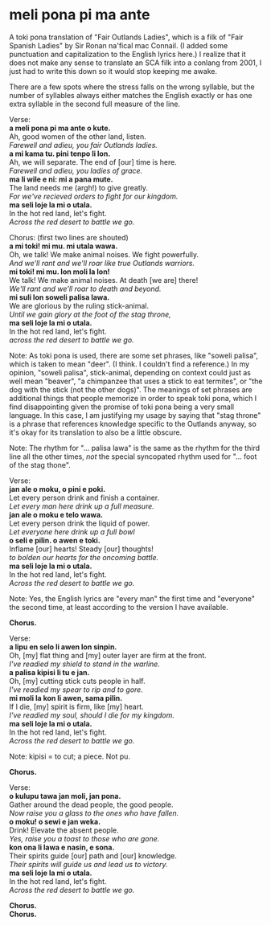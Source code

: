 # meli pona pi ma ante

A toki pona translation of "Fair Outlands Ladies", which is a filk of "Fair Spanish Ladies" by Sir Ronan na'fical mac Connail. 
(I added some punctuation and capitalization to the English lyrics here.) 
I realize that it does not make any sense to translate an SCA filk into a conlang from 2001, 
I just had to write this down so it would stop keeping me awake. 

There are a few spots where the stress falls on the wrong syllable, 
but the number of syllables always either matches the English exactly or has one extra syllable in the second full measure of the line.

Verse:  
**a meli pona pi ma ante o kute.**  
Ah, good women of the other land, listen.  
_Farewell and adieu, you fair Outlands ladies._  
**a mi kama tu. pini tenpo li lon.**  
Ah, we will separate. The end of [our] time is here.  
_Farewell and adieu, you ladies of grace._  
**ma li wile e ni: mi a pana mute.**  
The land needs me (argh!) to give greatly.  
_For we've recieved orders to fight for our kingdom._  
**ma seli loje la mi o utala.**  
In the hot red land, let's fight.    
_Across the red desert to battle we go._  

Chorus: (first two lines are shouted)  
**a mi toki! mi mu. mi utala wawa.**  
Oh, we talk! We make animal noises. We fight powerfully.  
_And we'll rant and we'll roar like true Outlands warriors._  
**mi toki! mi mu. lon moli la lon!**  
We talk! We make animal noises. At death [we are] there!  
_We'll rant and we'll roar to death and beyond._  
**mi suli lon soweli palisa lawa.**  
We are glorious by the ruling stick-animal.  
_Until we gain glory at the foot of the stag throne,_  
**ma seli loje la mi o utala.**  
In the hot red land, let's fight.  
_across the red desert to battle we go._

Note: As toki pona is used, there are some set phrases, like "soweli palisa", 
which is taken to mean "deer". (I think. I couldn't find a reference.) 
In my opinion, "soweli palisa", stick-animal, depending on context could just as well mean "beaver", 
"a chimpanzee that uses a stick to eat termites", or "the dog with the stick (not the other dogs)". 
The meanings of set phrases are additional things that people memorize in order to speak toki pona, 
which I find disappointing given the promise of toki pona being a very small language. In this case, 
I am justifying my usage by saying that "stag throne" is a phrase that references knowledge specific 
to the Outlands anyway, so it's okay for its translation to also be a little obscure.

Note: The rhythm for "... palisa lawa" is the same as the rhythm for the third line all the other times, 
*not* the special syncopated rhythm used for "... foot of the stag thone".

Verse:  
**jan ale o moku, o pini e poki.**  
Let every person drink and finish a container.  
_Let every man here drink up a full measure._  
**jan ale o moku e telo wawa.**  
Let every person drink the liquid of power.  
_Let everyone here drink up a full bowl_  
**o seli e pilin. o awen e toki.**  
Inflame [our] hearts! Steady [our] thoughts!  
_to bolden our hearts for the oncoming battle._  
**ma seli loje la mi o utala.**  
In the hot red land, let's fight.  
_Across the red desert to battle we go._

Note: Yes, the English lyrics are "every man" the first time and "everyone" the second time, at least according to the version I have available.

**Chorus.**

Verse:  
**a lipu en selo li awen lon sinpin.**  
Oh, [my] flat thing and [my] outer layer are firm at the front.  
_I've readied my shield to stand in the warline._  
**a palisa kipisi li tu e jan.**  
Oh, [my] cutting stick cuts people in half.  
_I've readied my spear to rip and to gore._  
**mi moli la kon li awen, sama pilin.**  
If I die, [my] spirit is firm, like [my] heart.  
_I've readied my soul, should I die for my kingdom._  
**ma seli loje la mi o utala.**  
In the hot red land, let's fight.  
_Across the red desert to battle we go._

Note: kipisi = to cut; a piece. Not pu.

**Chorus.**

Verse:  
**o kulupu tawa jan moli, jan pona.**  
Gather around the dead people, the good people.  
_Now raise you a glass to the ones who have fallen._  
**o moku! o sewi e jan weka.**  
Drink! Elevate the absent people.  
_Yes, raise you a toast to those who are gone._  
**kon ona li lawa e nasin, e sona.**  
Their spirits guide [our] path and [our] knowledge.  
_Their spirits will guide us and lead us to victory._  
**ma seli loje la mi o utala.**  
In the hot red land, let's fight.  
_Across the red desert to battle we go._  

**Chorus.**   
**Chorus.**

